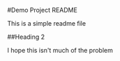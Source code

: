 #Demo Project README

This is a simple readme file

##Heading 2

I hope this isn't much of the problem